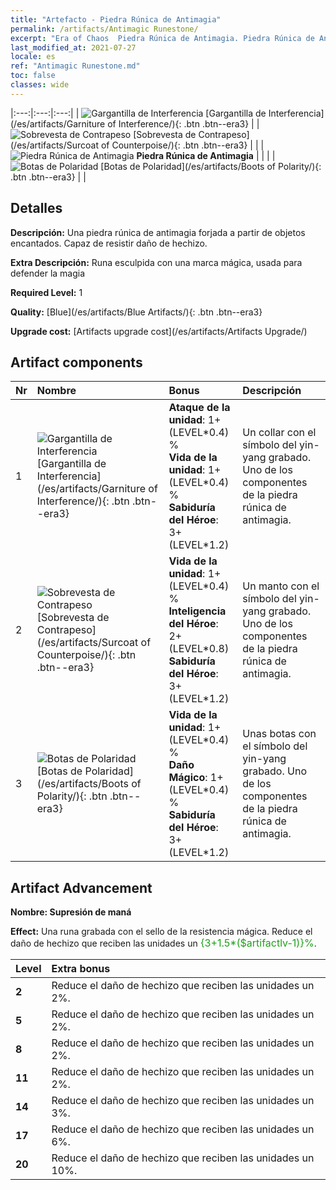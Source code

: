 ```yaml
---
title: "Artefacto - Piedra Rúnica de Antimagia"
permalink: /artifacts/Antimagic Runestone/
excerpt: "Era of Chaos  Piedra Rúnica de Antimagia. Piedra Rúnica de Antimagia Una piedra rúnica de antimagia forjada a partir de objetos encantados. Capaz de resistir daño de hechizo."
last_modified_at: 2021-07-27
locale: es
ref: "Antimagic Runestone.md"
toc: false
classes: wide
---
```


  |:---:|:---:|:---:| 
  | ![Gargantilla de Interferencia](/images/t/artifact_40231.png) [Gargantilla de Interferencia](/es/artifacts/Garniture of Interference/){: .btn .btn--era3} |   | ![Sobrevesta de Contrapeso](/images/t/artifact_40232.png) [Sobrevesta de Contrapeso](/es/artifacts/Surcoat of Counterpoise/){: .btn .btn--era3} | 
  |   | ![Piedra Rúnica de Antimagia](/images/t/icon_artifact_23.png) **Piedra Rúnica de Antimagia** |  | 
  |   | ![Botas de Polaridad](/images/t/artifact_40233.png) [Botas de Polaridad](/es/artifacts/Boots of Polarity/){: .btn .btn--era3} |   | 


## Detalles

 **Descripción:** Una piedra rúnica de antimagia forjada a partir de objetos encantados. Capaz de resistir daño de hechizo.

 **Extra Descripción:** Runa esculpida con una marca mágica, usada para defender la magia

 **Required Level:** 1

 **Quality:** [Blue](/es/artifacts/Blue Artifacts/){: .btn .btn--era3}

 **Upgrade cost:** [Artifacts upgrade cost](/es/artifacts/Artifacts Upgrade/)



## Artifact components

  | Nr |    Nombre    |   Bonus | Descripción | 
  |:---|:-----------|:--------|:------------| 
  | 1 | ![Gargantilla de Interferencia](/images/t/artifact_40231.png) [Gargantilla de Interferencia](/es/artifacts/Garniture of Interference/){: .btn .btn--era3} | **Ataque de la unidad**: 1+(LEVEL\*0.4) %<br/>**Vida de la unidad**: 1+(LEVEL\*0.4) %<br/>**Sabiduría del Héroe**: 3+(LEVEL\*1.2) | Un collar con el símbolo del yin-yang grabado. Uno de los componentes de la piedra rúnica de antimagia. | 
  | 2 | ![Sobrevesta de Contrapeso](/images/t/artifact_40232.png) [Sobrevesta de Contrapeso](/es/artifacts/Surcoat of Counterpoise/){: .btn .btn--era3} | **Vida de la unidad**: 1+(LEVEL\*0.4) %<br/>**Inteligencia del Héroe**: 2+(LEVEL\*0.8)<br/>**Sabiduría del Héroe**: 3+(LEVEL\*1.2) | Un manto con el símbolo del yin-yang grabado. Uno de los componentes de la piedra rúnica de antimagia. | 
  | 3 | ![Botas de Polaridad](/images/t/artifact_40233.png) [Botas de Polaridad](/es/artifacts/Boots of Polarity/){: .btn .btn--era3} | **Vida de la unidad**: 1+(LEVEL\*0.4) %<br/>**Daño Mágico**: 1+(LEVEL\*0.4) %<br/>**Sabiduría del Héroe**: 3+(LEVEL\*1.2) | Unas botas con el símbolo del yin-yang grabado. Uno de los componentes de la piedra rúnica de antimagia. | 


## Artifact Advancement

 **Nombre: Supresión de maná**

 **Effect:** Una runa grabada con el sello de la resistencia mágica. Reduce el daño de hechizo que reciben las unidades un <span style="color: #1ca216;font-size:16px">{3+1.5*($artifactlv-1)}%</span>.

  |  Level  |    Extra bonus  | 
  |:--------|:----------------| 
  | **2** | Reduce el daño de hechizo que reciben las unidades un 2%. | 
  | **5** | Reduce el daño de hechizo que reciben las unidades un 2%. | 
  | **8** | Reduce el daño de hechizo que reciben las unidades un 2%. | 
  | **11** | Reduce el daño de hechizo que reciben las unidades un 2%. | 
  | **14** | Reduce el daño de hechizo que reciben las unidades un 3%. | 
  | **17** | Reduce el daño de hechizo que reciben las unidades un 6%. | 
  | **20** | Reduce el daño de hechizo que reciben las unidades un 10%. | 
